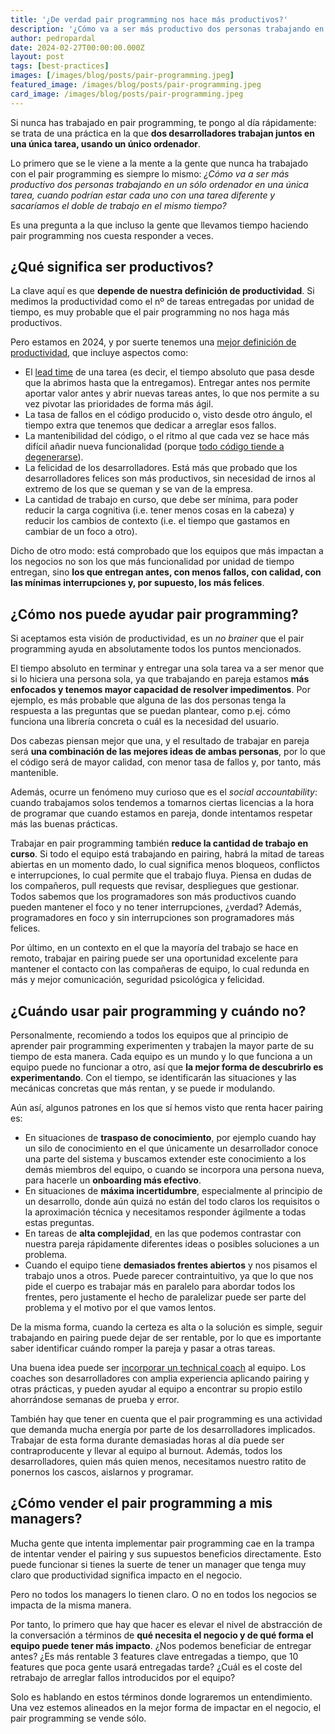 ```yaml
---
title: '¿De verdad pair programming nos hace más productivos?'
description: '¿Cómo va a ser más productivo dos personas trabajando en una única tarea, cuando podrían estar cada uno con una tarea diferente y sacaríamos el doble de trabajo en el mismo tiempo?'
author: pedropardal
date: 2024-02-27T00:00:00.000Z
layout: post
tags: [best-practices]
images: [/images/blog/posts/pair-programming.jpeg]
featured_image: /images/blog/posts/pair-programming.jpeg
card_image: /images/blog/posts/pair-programming.jpeg
---
```


Si nunca has trabajado en pair programming, te pongo al día rápidamente: se trata de una práctica en la que **dos desarrolladores trabajan juntos en una única tarea, usando un único ordenador**.

Lo primero que se le viene a la mente a la gente que nunca ha trabajado con el pair programming es siempre lo mismo: *¿Cómo va a ser más productivo dos personas trabajando en un sólo ordenador en una única tarea, cuando podrían estar cada uno con una tarea diferente y sacaríamos el doble de trabajo en el mismo tiempo?*

Es una pregunta a la que incluso la gente que llevamos tiempo haciendo pair programming nos cuesta responder a veces.

## ¿Qué significa ser productivos?

La clave aquí es que **depende de nuestra definición de productividad**. Si medimos la productividad como el nº de tareas entregadas por unidad de tiempo, es muy probable que el pair programming no nos haga más productivos.

Pero estamos en 2024, y por suerte tenemos una [mejor definición de productividad](https://newsletter.pragmaticengineer.com/p/measuring-developer-productivity-bae), que incluye aspectos como:

- El [lead time](https://www.agilealliance.org/glossary/lead-time/) de una tarea (es decir, el tiempo absoluto que pasa desde que la abrimos hasta que la entregamos). Entregar antes nos permite aportar valor antes y abrir nuevas tareas antes, lo que nos permite a su vez pivotar las prioridades de forma más ágil.
- La tasa de fallos en el código producido o, visto desde otro ángulo, el tiempo extra que tenemos que dedicar a arreglar esos fallos.
- La mantenibilidad del código, o el ritmo al que cada vez se hace más difícil añadir nueva funcionalidad (porque [todo código tiende a degenerarse](https://www.exeal.com/blog/2021/03/por-que-el-codigo-degenera/)).
- La felicidad de los desarrolladores. Está más que probado que los desarrolladores felices son más productivos, sin necesidad de irnos al extremo de los que se queman y se van de la empresa.
- La cantidad de trabajo en curso, que debe ser mínima, para poder reducir la carga cognitiva (i.e. tener menos cosas en la cabeza) y reducir los cambios de contexto (i.e. el tiempo que gastamos en cambiar de un foco a otro).

Dicho de otro modo: está comprobado que los equipos que más impactan a los negocios no son los que más funcionalidad por unidad de tiempo entregan, sino **los que entregan antes, con menos fallos, con calidad, con las mínimas interrupciones y, por supuesto, los más felices**.

## ¿Cómo nos puede ayudar pair programming?

Si aceptamos esta visión de productividad, es un *no brainer* que el pair programming ayuda en absolutamente todos los puntos mencionados.

El tiempo absoluto en terminar y entregar una sola tarea va a ser menor que si lo hiciera una persona sola, ya que trabajando en pareja estamos **más enfocados y tenemos mayor capacidad de resolver impedimentos**. Por ejemplo, es más probable que alguna de las dos personas tenga la respuesta a las preguntas que se puedan plantear, como p.ej. cómo funciona una librería concreta o cuál es la necesidad del usuario.

Dos cabezas piensan mejor que una, y el resultado de trabajar en pareja será **una combinación de las mejores ideas de ambas personas**, por lo que el código será de mayor calidad, con menor tasa de fallos y, por tanto, más mantenible. 

Además, ocurre un fenómeno muy curioso que es el *social accountability*: cuando trabajamos solos tendemos a tomarnos ciertas licencias a la hora de programar que cuando estamos en pareja, donde intentamos respetar más las buenas prácticas.

Trabajar en pair programming también **reduce la cantidad de trabajo en curso**. Si todo el equipo está trabajando en pairing, habrá la mitad de tareas abiertas en un momento dado, lo cual significa menos bloqueos, conflictos e interrupciones, lo cual permite que el trabajo fluya. Piensa en dudas de los compañeros, pull requests que revisar, despliegues que gestionar. Todos sabemos que los programadores son más productivos cuando pueden mantener el foco y no tener interrupciones, ¿verdad? Además, programadores en foco y sin interrupciones son programadores más felices.

Por último, en un contexto en el que la mayoría del trabajo se hace en remoto, trabajar en pairing puede ser una oportunidad excelente para mantener el contacto con las compañeras de equipo, lo cual redunda en más y mejor comunicación, seguridad psicológica y felicidad.

## ¿Cuándo usar pair programming y cuándo no?

Personalmente, recomiendo a todos los equipos que al principio de aprender pair programming experimenten y trabajen la mayor parte de su tiempo de esta manera. Cada equipo es un mundo y lo que funciona a un equipo puede no funcionar a otro, así que **la mejor forma de descubrirlo es experimentando**. Con el tiempo, se identificarán las situaciones y las mecánicas concretas que más rentan, y se puede ir modulando.

Aún así, algunos patrones en los que sí hemos visto que renta hacer pairing es:

- En situaciones de **traspaso de conocimiento**, por ejemplo cuando hay un silo de conocimiento en el que únicamente un desarrollador conoce una parte del sistema y buscamos extender este conocimiento a los demás miembros del equipo, o cuando se incorpora una persona nueva, para hacerle un **onboarding más efectivo**.
- En situaciones de **máxima incertidumbre**, especialmente al principio de un desarrollo, donde aún quizá no están del todo claros los requisitos o la aproximación técnica y necesitamos responder ágilmente a todas estas preguntas.
- En tareas de **alta complejidad**, en las que podemos contrastar con nuestra pareja rápidamente diferentes ideas o posibles soluciones a un problema.
- Cuando el equipo tiene **demasiados frentes abiertos** y nos pisamos el trabajo unos a otros. Puede parecer contraintuitivo, ya que lo que nos pide el cuerpo es trabajar más en paralelo para abordar todos los frentes, pero justamente el hecho de paralelizar puede ser parte del problema y el motivo por el que vamos lentos.

De la misma forma, cuando la certeza es alta o la solución es simple, seguir trabajando en pairing puede dejar de ser rentable, por lo que es importante saber identificar cuándo romper la pareja y pasar a otras tareas.

Una buena idea puede ser [incorporar un technical coach](https://www.exeal.com/) al equipo. Los coaches son desarrolladores con amplia experiencia aplicando pairing y otras prácticas, y pueden ayudar al equipo a encontrar su propio estilo ahorrándose semanas de prueba y error.

También hay que tener en cuenta que el pair programming es una actividad que demanda mucha energía por parte de los desarrolladores implicados. Trabajar de esta forma durante demasiadas horas al día puede ser contraproducente y llevar al equipo al burnout. Además, todos los desarrolladores, quien más quien menos, necesitamos nuestro ratito de ponernos los cascos, aislarnos y programar.

## ¿Cómo vender el pair programming a mis managers?

Mucha gente que intenta implementar pair programming cae en la trampa de intentar vender el pairing y sus supuestos beneficios directamente. Esto puede funcionar si tienes la suerte de tener un manager que tenga muy claro que productividad significa impacto en el negocio.

Pero no todos los managers lo tienen claro. O no en todos los negocios se impacta de la misma manera.

Por tanto, lo primero que hay que hacer es elevar el nivel de abstracción de la conversación a términos de **qué necesita el negocio y de qué forma el equipo puede tener más impacto**. ¿Nos podemos beneficiar de entregar antes? ¿Es más rentable 3 features clave entregadas a tiempo, que 10 features que poca gente usará entregadas tarde? ¿Cuál es el coste del retrabajo de arreglar fallos introducidos por el equipo?

Solo es hablando en estos términos donde lograremos un entendimiento. Una vez estemos alineados en la mejor forma de impactar en el negocio, el pair programming se vende sólo.
